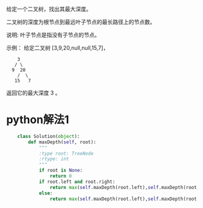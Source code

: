 给定一个二叉树，找出其最大深度。

二叉树的深度为根节点到最远叶子节点的最长路径上的节点数。

说明: 叶子节点是指没有子节点的节点。

示例：
给定二叉树 [3,9,20,null,null,15,7]，
```
    3
   / \
  9  20
    /  \
   15   7
```
返回它的最大深度 3 。

# python解法1
```Python
	class Solution(object):
	    def maxDepth(self, root):
	        """
	        :type root: TreeNode
	        :rtype: int
	        """
	        if root is None:
	            return 0
	        if root.left and root.right:
	            return max(self.maxDepth(root.left),self.maxDepth(root.right))+1
	        else:
	            return max(self.maxDepth(root.left),self.maxDepth(root.right))+1
```
